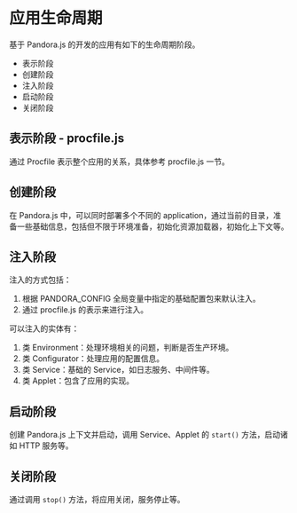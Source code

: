 # 应用生命周期

基于 Pandora.js 的开发的应用有如下的生命周期阶段。

- 表示阶段
- 创建阶段
- 注入阶段
- 启动阶段
- 关闭阶段

## 表示阶段 - procfile.js

通过 Procfile 表示整个应用的关系，具体参考 procfile.js 一节。

## 创建阶段

在 Pandora.js 中，可以同时部署多个不同的 application，通过当前的目录，准备一些基础信息，包括但不限于环境准备，初始化资源加载器，初始化上下文等。

## 注入阶段

注入的方式包括：

1. 根据 PANDORA_CONFIG 全局变量中指定的基础配置包来默认注入。
2. 通过 procfile.js 的表示来进行注入。

可以注入的实体有：

1. 类 Environment：处理环境相关的问题，判断是否生产环境。
2. 类 Configurator：处理应用的配置信息。
3. 类 Service：基础的 Service，如日志服务、中间件等。
4. 类 Applet：包含了应用的实现。

## 启动阶段

创建 Pandora.js 上下文并启动，调用 Service、Applet 的 `start()` 方法，启动诸如 HTTP 服务等。

## 关闭阶段

通过调用 `stop()` 方法，将应用关闭，服务停止等。